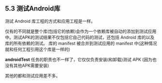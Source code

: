 ## 5.3 测试Android库

测试 Android 库工程的方式和应用工程是一样。

仅有的不同就是整个库(包括它的依赖)会作为一个依赖库被自动的添加到测试应用中。测试APK的测试结果不仅包括它自己代码的测试，还包括 Android 库的以及库的所有依赖的测试。
库的 manifest 被合并到测试应用的 manifest 中(这种情况就和任何工程引用这个库是一样的)

**androidTest** 任务的职责也不一样了，它仅仅负责安装(和卸载)测试 APK (因为也没有其他APK需要安装)

其他的都和测试应用差不多。
